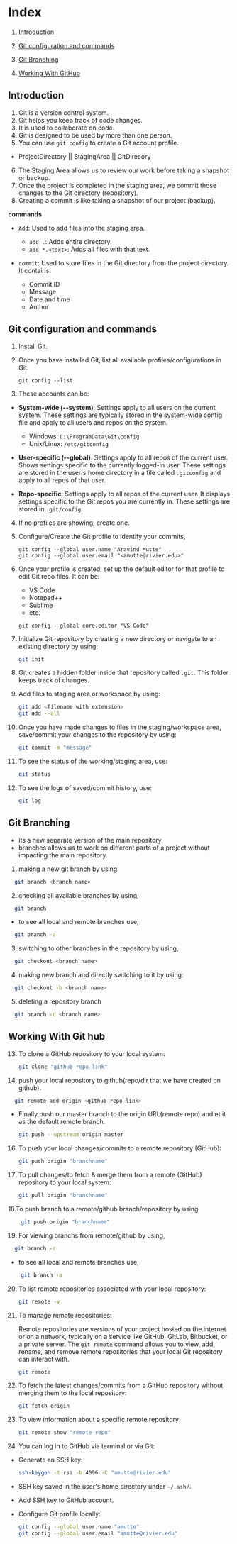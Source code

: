 # Index

1. [Introduction](#introduction)
2. [Git configuration and commands](#git-configuration-and-commands)

3. [Git Branching](#git-branching)

4. [Working With GitHub](#working-with-github)

## Introduction

1. Git is a version control system.
2. Git helps you keep track of code changes.
3. It is used to collaborate on code.
4. Git is designed to be used by more than one person.
5. You can use `git config` to create a Git account profile.

- ProjectDirectory || StagingArea || GitDirecory

6. The Staging Area allows us to review our work before taking a snapshot or backup.
7. Once the project is completed in the staging area, we commit those changes to the Git directory (repository).
8. Creating a commit is like taking a snapshot of our project (backup).

**commands**

- `Add`: Used to add files into the staging area.
  - `add .`: Adds entire directory.
  - `add *.<text>`: Adds all files with that text.

- `commit`: Used to store files in the Git directory from the project directory. It contains:
  - Commit ID
  - Message
  - Date and time
  - Author

## Git configuration and commands

1. Install Git.
2. Once you have installed Git, list all available profiles/configurations in Git.

    ```
    git config --list
    ```

3. These accounts can be:

- **System-wide (--system)**: Settings apply to all users on the current system. These settings are typically stored in the system-wide config file and apply to all users and repos on the system.
  - Windows: `C:\ProgramData\Git\config`
  - Unix/Linux: `/etc/gitconfig`

- **User-specific (--global)**: Settings apply to all repos of the current user. Shows settings specific to the currently logged-in user. These settings are stored in the user's home directory in a file called `.gitconfig` and apply to all repos of that user.

- **Repo-specific**: Settings apply to all repos of the current user. It displays settings specific to the Git repos you are currently in. These settings are stored in `.git/config`.

4. If no profiles are showing, create one.
5. Configure/Create the Git profile to identify your commits,

    ```
    git config --global user.name "Aravind Mutte"
    git config --global user.email "<amutte@rivier.edu>"
    ```

6. Once your profile is created, set up the default editor for that profile to edit Git repo files. It can be:
    - VS Code
    - Notepad++
    - Sublime
    - etc.

    ```
    git config --global core.editor "VS Code"
    ```

7. Initialize Git repository by creating a new directory or navigate to an existing directory by using:

    ```bash
    git init
    ```

8. Git creates a hidden folder inside that repository called `.git`. This folder keeps track of changes.

9. Add files to staging area or workspace by using:

    ```bash
    git add <filename with extension>
    git add --all
    ```

10. Once you have made changes to files in the staging/workspace area, save/commit your changes to the repository by using:

    ```bash
    git commit -m "message"
    ```

11. To see the status of the working/staging area, use:

    ```bash
    git status
    ```

12. To see the logs of saved/commit history, use:

    ```bash
    git log
    ```

## Git Branching

- its a new separate version of the main repository.
- branches allows us to work on different parts of a project without impacting the main repository.

1. making a new git branch by using:

  ```bash
    git branch <branch name>
  ```

2. checking all available branches by using,

  ```bash
    git branch 
  ```

- to see all local and remote branches use,

``` bash
  git branch -a
```

3. switching to other branches in the repository by using,

  ```bash
    git checkout <branch name>
  ```

4. making new branch and directly switching to it by using:

  ```bash
    git checkout -b <branch name>
  ```

5. deleting a repository branch

  ```bash
    git branch -d <branch name>
  ```
  
## Working With Git hub

13. To clone a GitHub repository to your local system:

    ```bash
    git clone "github repo link"
    ```

15. push your local repository to github(repo/dir that we have created on github).

  ```bash
    git remote add origin <github repo link>
  ```

- Finally push our master branch to the origin URL(remote repo) and et it as the default remote branch.

  ```bash
  git push --upstream origin master
  ```

16. To push your local changes/commits to a remote repository (GitHub):

    ```bash
    git push origin "branchname"
    ```

17. To pull changes/to fetch & merge them from a remote (GitHub) repository to your local system:

    ```bash
    git pull origin "branchname"
    ```

18.To push branch to a remote/github branch/repository by using

```bash
    git push origin "branchname"
```

19. For viewing branchs from remote/github by using,

```bash
  git branch -r
```

- to see all local and remote branches use,

``` bash
    git branch -a
```

20. To list remote repositories associated with your local repository:

    ```bash
    git remote -v
    ```

21. To manage remote repositories:

    Remote repositories are versions of your project hosted on the internet or on a network, typically on a service like GitHub, GitLab, Bitbucket, or a private server. The `git remote` command allows you to view, add, rename, and remove remote repositories that your local Git repository can interact with.

    ```bash
    git remote
    ```

22. To fetch the latest changes/commits from a GitHub repository without merging them to the local repository:

    ```bash
    git fetch origin
    ```

23. To view information about a specific remote repository:

    ```bash
    git remote show "remote repo"
    ```

24. You can log in to GitHub via terminal or via Git:

- Generate an SSH key:

    ```bash
    ssh-keygen -t rsa -b 4096 -C "amutte@rivier.edu"
    ```

- SSH key saved in the user's home directory under `~/.ssh/`.
- Add SSH key to GitHub account.
- Configure Git profile locally:

    ```bash
    git config --global user.name "amutte"
    git config --global user.email "amutte@rivier.edu"
    ```
